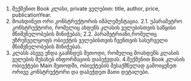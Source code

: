 ﻿1. შექმენით Book კლასი, private ველებით: title, author, price, publicationYear.
2. მოახდინეთ ორი კონსტრუქტორის იმპლემენტაცია.
2.1. უპარამეტრო კონსტრუქტორი, რომელიც ახდენს კლასის ველებისთვის საწყისი
მნიშვნელობების მინიჭებას;
2.2. პარამეტრიანი,რომელიც უზრუნველყოფს ობიექტის ველებისთვის ჩვენთვის
სასურველი მნიშვნელობების მინიჭებას.
3. კლასს ასევე უნდა გააჩნდეს მეთოდი, რომელიც მოახდენს კლასის ველების შესახებ
ინფორმაციის დაბეჭვდას.
4.შექმენით Book კლასის ობიექტები Main მეთოდში, ობიექტების შესაქმნელად
გამოიყენეთ ორივე კონსტრუქტორი და დაბეჭდეთ მათი დეტალები.
